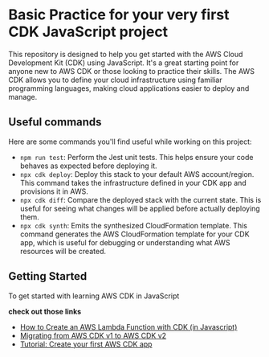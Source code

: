 # Basic Practice for your very first CDK JavaScript project

This repository is designed to help you get started with the AWS Cloud Development Kit (CDK) using JavaScript. It's a great starting point for anyone new to AWS CDK or those looking to practice their skills. The AWS CDK allows you to define your cloud infrastructure using familiar programming languages, making cloud applications easier to deploy and manage.

## Useful commands

Here are some commands you'll find useful while working on this project:

- `npm run test`: Perform the Jest unit tests. This helps ensure your code behaves as expected before deploying it.
- `npx cdk deploy`: Deploy this stack to your default AWS account/region. This command takes the infrastructure defined in your CDK app and provisions it in AWS.
- `npx cdk diff`: Compare the deployed stack with the current state. This is useful for seeing what changes will be applied before actually deploying them.
- `npx cdk synth`: Emits the synthesized CloudFormation template. This command generates the AWS CloudFormation template for your CDK app, which is useful for debugging or understanding what AWS resources will be created.

## Getting Started

To get started with learning AWS CDK in JavaScript

**check out those links**
- [How to Create an AWS Lambda Function with CDK (in Javascript)](https://www.youtube.com/watch?v=1YrmUzOjIqE)
- [Migrating from AWS CDK v1 to AWS CDK v2](https://docs.aws.amazon.com/cdk/v2/guide/migrating-v2.html)
- [Tutorial: Create your first AWS CDK app](https://docs.aws.amazon.com/cdk/v2/guide/hello_world.html)